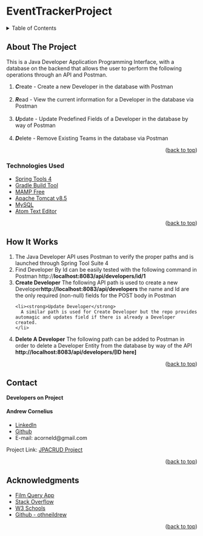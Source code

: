 # EventTrackerProject

<details>
  <summary>Table of Contents</summary>
  <ul>
    <li>
      <a href="#about-the-project">About The Project</a>
  </ul>
      <ul>
        <li><a href="#technologies-used">Technologies Used</a></li>
      </ul>
    </li>
  <ul>
    <li><a href="#howitworks">How It Works</a></li>
  </ul>  
  <ul>
    <li><a href="#contact">Contact</a></li>
  </ul>

  <ul>
    <li><a href="#acknowledgments">Acknowledgments</a></li>
    </ul>

</details>

<!-- ABOUT THE PROJECT -->

## About The Project

<p>This is a Java Developer Application Programming Interface, with a database on the backend that allows the user to perform the following operations through an API and Postman.</p>
<ol>
<li><strong><em>C</em></strong>reate - Create a new Developer in the database with Postman </li>
<br>
<li><strong><em>R</em></strong>ead - View the current information for a Developer in the database via Postman</li>
<br>
<li><strong><em>U</em></strong>pdate - Update Predefined Fields of a Developer in the database by way of Postman</li>
<br>
<li><strong><em>D</em></strong>elete - Remove Existing Teams in the database via Postman</li>
</ol>
<!--[![Product Name Screen Shot][product-screenshot]](https://example.com) -->

<p align="right">(<a href="#top">back to top</a>)</p>

### Technologies Used

-   [Spring Tools 4](https://spring.io/tools)
-   [Gradle Build Tool](https://gradle.org/install/)
-   [MAMP Free](https://www.mamp.info/en/mac/)
-   [Apache Tomcat v8.5](https://tomcat.apache.org/)
-   [MySQL](https://www.mysql.com/)
-   [Atom Text Editor](https://atom.io/)


<p align="right">(<a href="#top">back to top</a>)</p>

## How It Works

<ol>
<li>
The Java Developer API uses Postman to verify the proper paths and is launched through Spring Tool Suite 4
</li>

<li>
Find Developer By Id can be easily tested with the following command in Postman http://<strong>localhost:8083/api/developers/id/1</strong>
</li>
<li><strong>Create Developer</strong>
The following API path is used to create a new Developer<strong>http://localhost:8083/api/developers</strong> the name and Id are the only required (non-null) fields for the POST body in Postman
</li>

    <li><strong>Update Developer</strong>
      A similar path is used for Create Developer but the repo provides automagic and updates field if there is already a Developer created.
    </li>




<li>
<strong>Delete A Developer</strong>  The following path can be added to Postman in order to delete a Developer Entity from the database by way of the API <strong>http://localhost:8083/api/developers/[ID here] </strong>
</li>

</ol>

<p align="right">(<a href="#top">back to top</a>)</p>

## Contact

<strong>Developers on Project</strong>


<h4>Andrew Cornelius</h4>
<ul>
<li><a href="https://www.linkedin.com/in/andrew-cornelius-584b151a9">LinkedIn</a></li>
<li><a href="https://github.com/acorneld">Github</a></li>
<li> E-mail: acorneld@gmail.com</li>
</ul>

Project Link: [JPACRUD Project](https://github.com/acorneld/JPACRUDProject)

<p align="right">(<a href="#top">back to top</a>)</p>

<!-- ACKNOWLEDGMENTS -->

## Acknowledgments

-   [Film Query App](https://github.com/acorneld/FilmQueryProject)
-   [Stack Overflow](https://stackoverflow.com/)
-   [W3 Schools](https://www.w3schools.com/)
-   [Github - othneildrew](https://github.com/othneildrew/Best-README-Template)




<p align="right">(<a href="#top">back to top</a>)</p>
